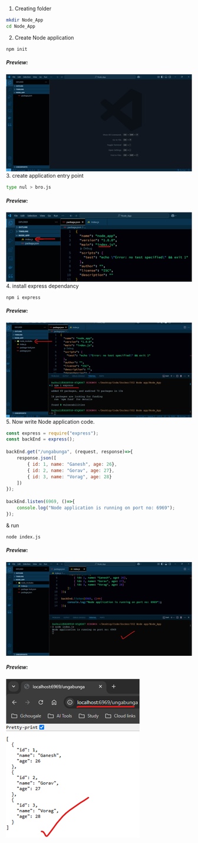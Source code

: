 1. Creating folder  
```bash
mkdir Node_App
cd Node_App
```  
2. Create Node application  
```bash
npm init  
```  
##### Preview:  
![](../Z_Photos/014.png)  
3. create application entry point  
```bash
type nul > bro.js
```  
##### Preview:  
![](../Z_Photos/015.png)  
4. install express dependancy  
```bash
npm i express
```  
##### Preview:  
![](../Z_Photos/016.png)  
5. Now write Node application code.  
```javascript
const express = require("express");
const backEnd = express();

backEnd.get("/ungabunga", (request, response)=>{
    response.json([
        { id: 1, name: "Ganesh", age: 26},
        { id: 2, name: "Gorav", age: 27},
        { id: 3, name: "Vorag", age: 28}
    ])
});

backEnd.listen(6969, ()=>{
    console.log("Node application is running on port no: 6969");
});
```  
& run  
```bash
node index.js
```  
##### Preview:  
![](../Z_Photos/017.png)  
##### Preview:  
![](../Z_Photos/018.png)  
